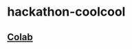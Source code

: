 # hackathon-coolcool

##  [Colab](https://colab.research.google.com/drive/1v-ZvEl6O8pme8CD-w_4x7nsDYSRnwkUJ#scrollTo=ZUnrCwab8hhb)
